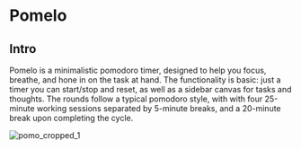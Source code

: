 # Pomelo
## Intro
Pomelo is a minimalistic pomodoro timer, designed to help you focus, breathe, and hone in on the task at hand. The functionality is basic: just a timer you can start/stop and reset, as well as a sidebar canvas for tasks and thoughts. The rounds follow a typical pomodoro style, with with four 25-minute working sessions separated by 5-minute breaks, and a 20-minute break upon completing the cycle.

![pomo_cropped_1](https://user-images.githubusercontent.com/84145162/130968600-ab16e85d-9ae3-4515-bc9a-30624b8ec3e1.jpg)

